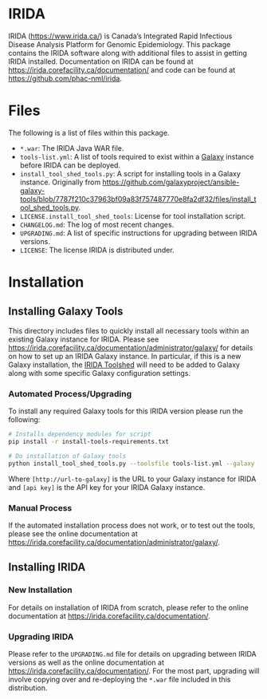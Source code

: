 IRIDA
=====

IRIDA (<https://www.irida.ca/>) is Canada’s Integrated Rapid Infectious Disease Analysis Platform for Genomic Epidemiology.  This package contains the IRIDA software along with additional files to assist in getting IRIDA installed.  Documentation on IRIDA can be found at <https://irida.corefacility.ca/documentation/> and code can be found at <https://github.com/phac-nml/irida>.

Files
=====

The following is a list of files within this package.

* `*.war`:  The IRIDA Java WAR file.
* `tools-list.yml`:  A list of tools required to exist within a [Galaxy](https://galaxyproject.org/) instance before IRIDA can be deployed.
* `install_tool_shed_tools.py`: A script for installing tools in a Galaxy instance.  Originally from <https://github.com/galaxyproject/ansible-galaxy-tools/blob/7787f210c37963bf09a83f757487770e8fa2df32/files/install_tool_shed_tools.py>.
* `LICENSE.install_tool_shed_tools`: License for tool installation script.
* `CHANGELOG.md`:  The log of most recent changes.
* `UPGRADING.md`: A list of specific instructions for upgrading between IRIDA versions.
* `LICENSE`:  The license IRIDA is distributed under.

Installation
============

Installing Galaxy Tools
-----------------------

This directory includes files to quickly install all necessary tools within an existing Galaxy instance for IRIDA.  Please see <https://irida.corefacility.ca/documentation/administrator/galaxy/> for details on how to set up an IRIDA Galaxy instance.  In particular, if this is a new Galaxy installation, the [IRIDA Toolshed](https://irida.corefacility.ca/galaxy-shed/) will need to be added to Galaxy along with some specific Galaxy configuration settings.

### Automated Process/Upgrading

To install any required Galaxy tools for this IRIDA version please run the following:

```bash
# Installs dependency modules for script
pip install -r install-tools-requirements.txt

# Do installation of Galaxy tools
python install_tool_shed_tools.py --toolsfile tools-list.yml --galaxy [http://url-to-galaxy] --apikey [api key]
```
Where `[http://url-to-galaxy]` is the URL to your Galaxy instance for IRIDA and `[api key]` is the API key for your IRIDA Galaxy instance.

### Manual Process

If the automated installation process does not work, or to test out the tools, please see the online documentation at <https://irida.corefacility.ca/documentation/administrator/galaxy/>.

Installing IRIDA
----------------

### New Installation

For details on installation of IRIDA from scratch, please refer to the online documentation at <https://irida.corefacility.ca/documentation/>.

### Upgrading IRIDA

Please refer to the `UPGRADING.md` file for details on upgrading between IRIDA versions as well as the online documentation at <https://irida.corefacility.ca/documentation/>.  For the most part, upgrading will involve copying over and re-deploying the `*.war` file included in this distribution.
